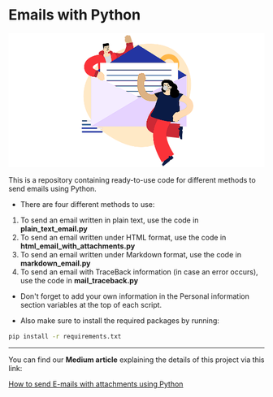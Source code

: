 # Emails with Python


![banner_doodle](docs/banner_doodle.png)



This is a repository containing ready-to-use code for different methods to send emails using Python.

- There are four different methods to use:
1. To send an email written in plain text, use the code in **plain_text_email.py**
2. To send an email written under HTML format, use the code in **html_email_with_attachments.py**
3. To send an email written under Markdown format, use the code in **markdown_email.py**
4. To send an email with TraceBack information (in case an error occurs), use the code in **mail_traceback.py**

- Don't forget to add your own information in the Personal information section variables at the top of each script.

- Also make sure to install the required packages by running:

```bash
pip install -r requirements.txt
```
---

You can find our **Medium article** explaining the details of this project via this link:

[How to send E-mails with attachments using Python](https://medium.com/@amal-hasni/how-to-send-e-mails-with-attachments-using-python-in-2-easy-steps-5d0c05b3e44d)